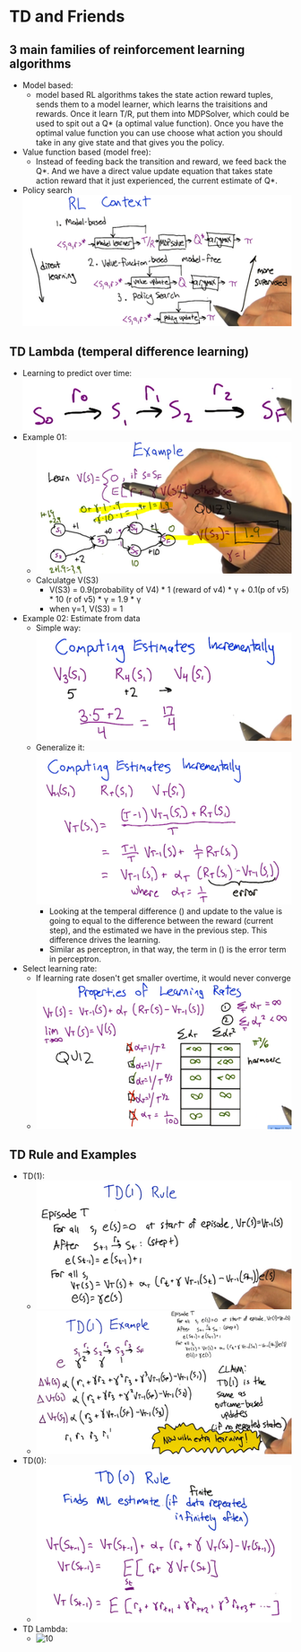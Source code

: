 # TD and Friends
## 3 main families of reinforcement learning algorithms
- Model based:
    - model based RL algorithms takes the state action reward tuples, sends them to a model learner, which learns the traisitions and rewards. Once it learn T/R, put them into MDPSolver, which could be used to spit out a Q* (a optimal value function). Once you have the optimal value function you can use choose what action you should take in any give state and that gives you the policy.
- Value function based (model free):
    - Instead of feeding back the transition and reward, we feed back the Q*. And we have a direct value update equation that takes state action reward that it just experienced, the current estimate of Q*.
- Policy search
![01](https://raw.githubusercontent.com/suereey/RL_CS7642_Fall2021_StudyNotes/main/screenshot/L3/01_RLContext.PNG)
## TD Lambda (temperal difference learning)
- Learning to predict over time:
    ![02](https://raw.githubusercontent.com/suereey/RL_CS7642_Fall2021_StudyNotes/main/screenshot/L3/02.PNG)
- Example 01:
    - ![03](https://raw.githubusercontent.com/suereey/RL_CS7642_Fall2021_StudyNotes/main/screenshot/L3/03_example.PNG)
    - Calculatge V(S3)
        - V(S3) = 0.9(probability of V4) * 1 (reward of v4) * γ + 0.1(p of v5) * 10 (r of v5) * γ = 1.9 * γ
        - when γ=1, V(S3) = 1
- Example 02: Estimate from data
    - Simple way:
    ![5a](https://raw.githubusercontent.com/suereey/RL_CS7642_Fall2021_StudyNotes/main/screenshot/L3/5a.PNG)
    - Generalize it:
    ![5b](https://raw.githubusercontent.com/suereey/RL_CS7642_Fall2021_StudyNotes/main/screenshot/L3/5b.PNG)
        - Looking at the temperal difference () and update to the value is going to equal to the difference between the reward (current step), and the estimated we have in the previous step. This difference drives the learning.
        - Similar as perceptron, in that way, the term in () is the error term in perceptron.
- Select learning rate:
    - If learning rate dosen't get smaller overtime, it would never converge
    - ![06](https://raw.githubusercontent.com/suereey/RL_CS7642_Fall2021_StudyNotes/main/screenshot/L3/6.PNG)
## TD Rule and Examples
- TD(1):
    - ![07](https://raw.githubusercontent.com/suereey/RL_CS7642_Fall2021_StudyNotes/main/screenshot/L3/07.PNG)
    - ![08](https://raw.githubusercontent.com/suereey/RL_CS7642_Fall2021_StudyNotes/main/screenshot/L3/08.PNG)
- TD(0):
    - ![09](https://raw.githubusercontent.com/suereey/RL_CS7642_Fall2021_StudyNotes/main/screenshot/L3/09.PNG)
- TD Lambda:
    - ![10]()